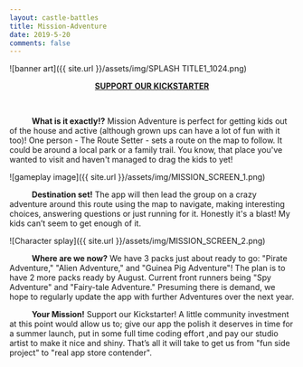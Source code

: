 ```yaml
---
layout: castle-battles
title: Mission-Adventure
date: 2019-5-20
comments: false
---
```


![banner art]({{ site.url }}/assets/img/SPLASH TITLE1_1024.png)  

<p style="text-align: center;">
  <strong>
    <a href="https://www.kickstarter.com/projects/633285113/mission-adventure?ref=nav_search&result=project&term=mission%20adventure" target="_blank">SUPPORT OUR KICKSTARTER</a>
  </strong>
</p>

&nbsp;&nbsp;&nbsp;&nbsp;&nbsp;&nbsp;&nbsp;&nbsp;&nbsp;&nbsp;

&nbsp;&nbsp;&nbsp;&nbsp;&nbsp;&nbsp;&nbsp;&nbsp;&nbsp;&nbsp;**What is it exactly!?** Mission Adventure is perfect for getting kids out of the house and active (although grown ups can have a lot of fun with it too)! One person - The Route Setter - sets a route on the map to follow. It could be around a local park or a family trail. You know, that place you've wanted to visit and haven't managed to drag the kids to yet! 

![gameplay image]({{ site.url }}/assets/img/MISSION_SCREEN_1.png)  

&nbsp;&nbsp;&nbsp;&nbsp;&nbsp;&nbsp;&nbsp;&nbsp;&nbsp;&nbsp;**Destination set!** The app will then lead the group on a crazy adventure around this route using the map to navigate, making interesting choices, answering questions or just running for it. Honestly it's a blast! My kids can’t seem to get enough of it.   

![Character splay]({{ site.url }}/assets/img/MISSION_SCREEN_2.png)  

&nbsp;&nbsp;&nbsp;&nbsp;&nbsp;&nbsp;&nbsp;&nbsp;&nbsp;&nbsp;**Where are we now?** We have 3 packs just about ready to go: "Pirate Adventure," "Alien Adventure," and "Guinea Pig Adventure"! The plan is to have 2 more packs ready by August. Current front runners being "Spy Adventure" and "Fairy-tale Adventure."  Presuming there is demand, we hope to regularly update the app with further Adventures over the next year. 

&nbsp;&nbsp;&nbsp;&nbsp;&nbsp;&nbsp;&nbsp;&nbsp;&nbsp;&nbsp;**Your Mission!** Support our Kickstarter! A little community investment at this point would allow us to; give our app the polish it deserves in time for a summer launch, put in some full time coding effort ,and pay our studio artist to make it nice and shiny. That’s all it will take to get us from "fun side project" to "real app store contender". 
